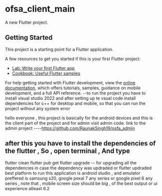 # ofsa_client_main

A new Flutter project.

## Getting Started

This project is a starting point for a Flutter application.

A few resources to get you started if this is your first Flutter project:

- [Lab: Write your first Flutter app](https://docs.flutter.dev/get-started/codelab)
- [Cookbook: Useful Flutter samples](https://docs.flutter.dev/cookbook)

For help getting started with Flutter development, view the
[online documentation](https://docs.flutter.dev/), which offers tutorials,
samples, guidance on mobile development, and a full API reference.
--to run the project you have to install visual studio 2022 
and after setting up te vsual code install dependencies for c++ for desktop and mobile,
so that you can run the project without any system error 


hello everyone , this project is basically for the android devices
and this is the client part of the project and for admin visit admin code. link to the admin project ----https://github.com/RaunakSingh19/osfa_admin

after this you have to install the dependencies of the flutter ,
So , open terminal , And type 
---------------
flutter clean
flutter pub get 
flutter upgrade -- for upgrading all the dependencies in case the dependency was updraded or flutter updraded
best platform to run this application is android studio , and emulator preffered is samsung s20, google pexal 7 any series
or google pixel 6 any series , note that , mobile screen size should be big , of the best output or ui experience atleast 6.2
